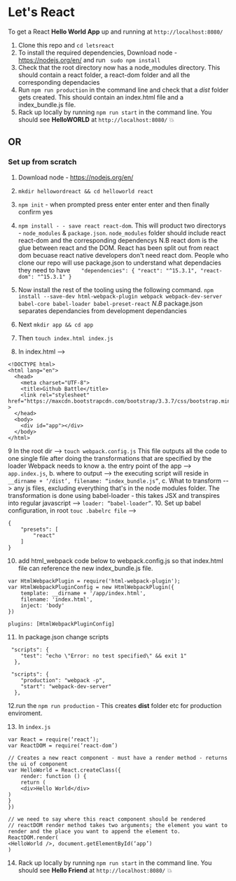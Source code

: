 # Let's React

To get a React **Hello World App** up and running at `http://localhost:8080/`

1. Clone this repo and `cd letsreact` 
2. To install the required dependencies, Download node - https://nodejs.org/en/ and  run ` sudo npm install`
3. Check that the root directory now has a node_modules directory. This should contain a react folder, a react-dom folder and all the corresponding dependacies
4. Run `npm run production` in the command line and check that a *dist* folder gets created. This should contain an index.html file and a index_bundle.js file.
5. Rack up locally by running `npm run start` in the command line. You should see **HelloWORLD** at `http://localhost:8080/` 💥


## OR 

### **Set up from scratch** 

1. Download node - https://nodejs.org/en/
2. `mkdir hellowordreact && cd helloworld react` 
3. `npm init` - when prompted press enter enter enter and then finally confirm yes
4. `npm install - - save react react-dom`. This will product two directorys - `node_modules` & `package.json`. `node_modules` folder should include react react-dom and the corresponding dependencys
N.B react dom is the glue between react and the DOM. React has been split out from react dom becuase react native developers don't need react dom.
People who clone our repo will use package.json to understand what dependacies they need to have
`   "dependencies": {
    "react": "^15.3.1",
    "react-dom": "^15.3.1"
  }`

5. Now install the rest of the tooling using the following command.
`npm install --save-dev html-webpack-plugin webpack webpack-dev-server babel-core babel-loader babel-preset-react`
*N.B* package.json separates dependancies from development dependancies
6. Next `mkdir app && cd app`
7. Then `touch index.html index.js`
8. In index.html --> 
``` 
<!DOCTYPE html>
<html lang="en">
  <head>
    <meta charset="UTF-8">
    <title>Github Battle</title>
    <link rel="stylesheet" href="https://maxcdn.bootstrapcdn.com/bootstrap/3.3.7/css/bootstrap.min.css" >
  </head>
  <body>
  	<div id="app"></div>
  </body>
</html>
````
9 In the root dir —> `touch webpack.config.js`
This file outputs all the code to one single file after doing the transformations that are specified by the loader 
Webpack needs to know 
	a. the entry point of the app --> `app.index.js`,
	b. where to output —> the executing script will reside in `__dirname + ‘/dist’, filename: “index_bundle.js”`,
    c. What to transform --> any js files, excluding everything that's in the node modules folder. The transformation is done using  babel-loader - this takes JSX and transpires into regular javascript —> `loader: “babel-loader”`. 
10. Set up babel configuration, in root `touc .babelrc file` -->
``` 
{
	"presets": [
		"react"
	]
}
```

10. add html_webpack code below to webpack.config.js so that index.html file can reference the new index_bundle.js file.
```
var HtmlWebpackPlugin = require('html-webpack-plugin');
var HtmlWebpackPluginConfig = new HtmlWebpackPlugin({
	template: __dirname + '/app/index.html',
	filename: 'index.html',
	inject: 'body'
})
```

`plugins: [HtmlWebpackPluginConfig]`

11.  In package.json change scripts

```
 "scripts": {
    "test": "echo \"Error: no test specified\" && exit 1"
  },
  ```

```
 "scripts": {
    "production": "webpack -p",
    "start": "webpack-dev-server"
  },
  ```
 12.run the `npm run production` - This creates **dist** folder etc for production enviroment. 

13. In `index.js`
```
var React = require(‘react’);
var ReactDOM = require(‘react-dom’)

// Creates a new react component - must have a render method - returns the ui of component
var HelloWorld = React.createClass({
	render: function () {
	return (
	<div>Hello World</div>
)
}
})

// we need to say where this react component should be rendered 
// reactDOM render method takes two arguments; the element you want to render and the place you want to append the element to. 
ReactDOM.render(
<HelloWorld />, document.getElementById(‘app’)
)
```

14. Rack up locally by running `npm run start` in the command line. You should see **Hello Friend** at `http://localhost:8080/` 💥









